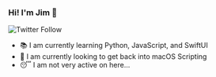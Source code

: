 ### Hi! I'm Jim 👋

![Twitter Follow](https://img.shields.io/twitter/follow/JimFromDallas?style=social)

- 📚 I am currently learning Python, JavaScript, and SwiftUI
- 🍎 I am currently looking to get back into macOS Scripting
- 😴 I am not very active on here...

<!--
**jmwdmr/jmwdmr** is a ✨ _special_ ✨ repository because its `README.md` (this file) appears on your GitHub profile.

Here are some ideas to get you started:

- 🔭 I’m currently working on ...
- 🌱 I’m currently learning ...
- 👯 I’m looking to collaborate on ...
- 🤔 I’m looking for help with ...
- 💬 Ask me about ...
- 📫 How to reach me: ...
- 😄 Pronouns: ...
- ⚡ Fun fact: ...
-->
